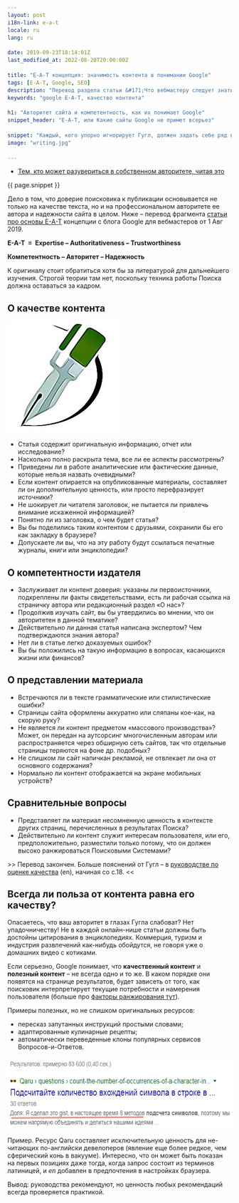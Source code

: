 ```yaml
---
layout: post
i18n-link: e-a-t
locale: ru
lang: ru

date: 2019-09-23T18:14:01Z
last_modified_at: 2022-08-20T20:00:00Z

title: "E-A-T концепция: значимость контента в понимании Google"
tags: [E-A-T, Google, SEO]
description: "Перевод раздела статьи &#171;Что вебмастеру следует знать о ключевых апдейтах Google&#187; в webmasters.googleblog.com (1 авг 2019). Не подстрочный. С комментариями."
keywords: "google E-A-T, качество контента"

h1: "Авторитет сайта и компетентность, как их понимает Google"
snippet_header: "E-A-T, или Какие сайты Google не примет всерьез"

snippet: "Каждый, кого упорно игнорирует Гугл, должен задать себе ряд вопросов. Отвечать жела&#173;тельно начистоту, заранее проверив, какие страницы выходят на первый план в Поиске по целевым запросам."
image: "writing.jpg"

---
```


<ul class="toc txt-right"><li><a href="{{ site.url }}{{ page.url }}#fin">Тем, кто может разувериться в собственном авторитете, читая&nbsp;это</a></li> </ul>
<div>
  <p>{{ page.snippet }}</p>
  <p>Дело в том, что доверие поисковика к публикации основывается не только на качестве текста, но и на профессио&#173;нальном авторитете ее автора и надежности сайта в целом. Ниже – перевод фрагмента <a href="https://webmasters.googleblog.com/2019/08/core-updates.html" rel="noopener">статьи про основы E-A-T</a> концепции с блога Google для вебмастеров от 1 Авг 2019.</p>
  <p class="txt-center"><strong>E-A-T &nbsp;=&nbsp; Expertise – Authoritativeness – Trustworthiness</strong></p>
  <p class="txt-center"><strong>Компетентность – Авторитет – Надежность</strong></p>
  <p>К оригиналу стоит обратиться хотя бы за литературой для дальнейшего изучения. Строгой теории там нет, поскольку техника работы Поиска должна оставаться за кадром.</p>
</div>
<h2>О качестве контента</h2>
<p><img class="fullscreen-right" src="/images/posts/writing.jpg" alt="Текстовый контент" width="250" height="250"></p>
<ul>
  <li>Статья содержит <span class="under">оригинальную инфор&#173;мацию,</span> отчет или исследование?</li>
  <li>Насколько<span class="under"> полно раскрыта тема, </span> все ли ее аспекты рассмотрены?</li>
  <li>Приведены ли в работе аналитические или фактические данные, которые<span class="under"> нельзя назвать очевидными</span>?
  </li>
  <li>Если контент опирается на опубликован&#173;ные материалы, составляет ли <span class="under">он дополни&#173;тельную ценность</span>, или просто перефрази&#173;рует источники?</li>
  <li>Не шокирует ли читателя заголовок, не пытается ли привлечь внимание искаженной информацией?
  </li>
  <li>Понятно ли из заголовка, о чем будет статья?</li>
  <li>Вы бы поделились таким контентом с друзьями, сохранили бы его как закладку в браузере?</li>
  <li>Допускаете ли вы, что на эту работу будут ссылаться печатные журналы, книги или энциклопедии?</li>
</ul>
<h2>О компетентности издателя</h2>
<ul>
  <li><span class="under">Заслуживает ли контент доверия</span>: указаны ли первоисточники, подкреплены ли факты свидетельствами, есть ли рабочая ссылка на страничку автора или редакционный раздел «О нас»?</li>
  <li>Продолжив изучать сайт, вы бы утвер&#173;дились во мнении, что <span class="under">он авторитетен в </span>данной тематике?</li>
  <li>Действительно ли данная статья<span class="under"> написана экспертом?</span> Чем подтверждаются знания автора?
  </li>
  <li>Нет ли в статье легко доказуемых ошибок?</li>
  <li>Вы бы положились на такую информа&#173;цию в вопросах, касающихся жизни или финан&#173;сов?
  </li>
</ul>
<h2>О представлении материала</h2>
<ul>
  <li>Встречаются ли в тексте граммати&#173;ческие или стилистические ошибки?</li>
  <li>Страницы сайта оформлены аккуратно или сляпаны кое-как, на скорую руку?</li>
  <li>Не является ли контент предметом «массового производства»? Может, он передан на аутсорсинг многочисленным авторам или распространяется через обширную сеть сайтов, так что отдельные страницы теряются на фоне др. подобных?</li>
  <li>Не слишком ли сайт напичкан рекла&#173;мой, не отвлекает ли она от основного содержания?
  </li>
  <li>Нормально ли контент отображается на <span class="under">экране мобильных устройств</span>?</li>
</ul>
<h2>Сравнительные вопросы</h2>
<ul>
  <li>Представляет ли материал несомнен&#173;ную ценность в контексте других страниц, перечисленных в результатах Поиска?</li>
  <li>Действительно ли контент служит интересам пользователя, или его, предположительно, разместили только потому, что он должен высоко ранжироваться Поисковыми Системами?
  </li>
</ul>
<p>&gt;&gt; Перевод закончен. Больше пояснений от Гугл – в <a href="https://static.googleusercontent.com/media/guidelines.raterhub.com/en//searchqualityevaluatorguidelines.pdf" rel="noopener" target="_blank">руководстве по оценке качества</a>&nbsp;(en), начиная со с.18. &lt;&lt;</p>
<h2 id="fin">Всегда ли польза от контента равна его качеству?</h2>
<p>Опасаетесь, что ваш авторитет в глазах Гугла слабоват? Нет упадочничеству! Не в каждой онлайн-нише статьи должны быть достойны цитирования в энцик&#173;лопедиях. Коммерция, туризм и индустрия развле&#173;чений как-нибудь обойдутся, не говоря уже о домашних видео с котиками.</p>
<p>Если серьезно, Google понимает, что <b>качественный контент</b> и <b>полезный контент</b> – не всегда одно и то же. В каком порядке они появятся на странице результатов, будет зависеть от того, как поисковик интер&#173;претирует текущие потребности и намерения пользователя (больше про <a href="{{site.url}}/kak-rabotajut-algoritmy-google">факторы ранжирования тут</a>).</p>
<p>Примеры полезных, но не слишком ориги&#173;нальных ресурсов:</p>
<ul>
  <li>пересказ запутанных инструкций простыми словами;</li>
  <li>адаптированные кулинарные рецепты;</li>
  <li>автоматически переве&#173;ден&#173;ные клоны популярных сервисов Вопросов-и-Ответов.</li>
</ul>
<p class="txt-center"><img loading="lazy"  src="/images/posts/qaru-first-position-ru.jpg" alt="Сниппет автоматически переведенной страницы" width="592" height="162"></p>
<p>Пример. Ресурс Qaru составляет исключительную ценность для не-читающих по-английски девелоперов (явление еще более редкое, чем сферический конь в вакууме). Интересно, что он может быть показан на первых позициях даже тогда, когда запрос состоит из терминов латиницей, и <i>en</i> добавлен в предпочтения в настройках браузера.</p>
<p>Вывод: руководства рекомендуют, но ценность любых рекомендаций всегда проверяется практикой.</p>